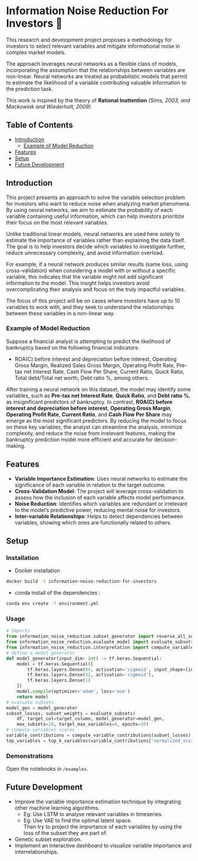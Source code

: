# Information Noise Reduction For Investors 🏦

This research and development project proposes a methodology for investors to select relevant variables and mitigate informational noise in complex market models. 

The approach leverages neural networks as a flexible class of models, incorporating the assumption that the relationships between variables are non-linear. Neural networks are treated as probabilistic models that permit to estimate the likelihood of a variable contributing valuable information to the prediction task. 

This work is inspired by the theory of **Rational Inattention** *(Sims, 2003, and Mackowiak and Wiederholt, 2009)*.

## Table of Contents

- [Introduction](#introduction)
    - [Example of Model Reduction](#example-of-model-reduction)
- [Features](#features)
- [Setup](#setup)
- [Future Development](#future-development)

## Introduction

This project presents an approach to solve the variable selection problem for investors who want to reduce noise when analyzing market phenomena. By using neural networks, we aim to estimate the probability of each variable containing useful information, which can help investors prioritize their focus on the most relevant variables. 

Unlike traditional linear models, neural networks are used here solely to estimate the importance of variables rather than explaining the data itself. The goal is to help investors decide which variables to investigate further, reduce unnecessary complexity, and avoid information overload. 

For example, if a neural network produces similar results (same loss, using cross-validation) when considering a model with or without a specific variable, this indicates that the variable might not add significant information to the model. This insight helps investors avoid overcomplicating their analysis and focus on the truly impactful variables.

The focus of this project will be on cases where investors have up to 10 variables to work with, and they seek to understand the relationships between these variables in a non-linear way.

### Example of Model Reduction

Suppose a financial analyst is attempting to predict the likelihood of bankruptcy based on the following financial indicators: 
- ROA(C) before interest and depreciation before interest, Operating Gross Margin, Realized Sales Gross Margin, Operating Profit Rate, Pre-tax net Interest Rate, Cash Flow Per Share, Current Ratio, Quick Ratio, Total debt/Total net worth, Debt ratio %, among others.

After training a neural network on this dataset, the model may identify some variables, such as **Pre-tax net Interest Rate**, **Quick Ratio**, and **Debt ratio %**, as insignificant predictors of bankruptcy. In contrast, **ROA(C) before interest and depreciation before interest**, **Operating Gross Margin**, **Operating Profit Rate**, **Current Ratio**, and **Cash Flow Per Share** may emerge as the most significant predictors. By reducing the model to focus on these key variables, the analyst can streamline the analysis, minimize complexity, and reduce the noise from irrelevant features, making the bankruptcy prediction model more efficient and accurate for decision-making.



## Features

- **Variable Importance Estimation**: Uses neural networks to estimate the significance of each variable in relation to the target outcome.
- **Cross-Validation Model**: The project will leverage cross-validation to assess how the inclusion of each variable affects model performance.
- **Noise Reduction**: Identifies which variables are redundant or irrelevant to the model’s predictive power, reducing mental noise for investors.
- **Inter-variable Relationships**: Helps to detect dependencies between variables, showing which ones are functionally related to others.

## Setup

### Installation

- Docker installation

```sh
docker build -t information-noise-reduction-for-investors
```

- conda install of the dependencies :

```sh
conda env create -f environment.yml
```

### Usage

```python
# Imports
from information_noise_reduction.subset_generator import reverse_all_subsets_generator
from information_noise_reduction.evaluate_model import evaluate_subsets
from information_noise_reduction.interpretation import compute_variable_contributions
# define a model generator
def model_generator(input_dim: int) -> tf.keras.Sequential:
    model = tf.keras.Sequential([
        tf.keras.layers.Dense(64, activation='sigmoid', input_shape=(input_dim,)),
        tf.keras.layers.Dense(32, activation='sigmoid'),
        tf.keras.layers.Dense(1)
    ])
    model.compile(optimizer='adam', loss='mse')
    return model
# evaluate subsets
model_gen = model_generator
subset_losses, subset_weights = evaluate_subsets(
    df, target_col=target_column, model_generator=model_gen, 
    max_subsets=10, target_max_variables=4, epochs=10)
# compute variables scores
variable_contributions = compute_variable_contributions(subset_losses)
top_variables = top_k_variables(variable_contributions['normalized_scores'], 4)
```

### Demonstrations

Open the notebooks in `/examples`.

## Future Development

- Improve the variable importance estimation technique by integrating other machine learning algorithms.
    - Eg: Use LSTM to analyse relevant variables in timeseries.
    - Eg: Use VAE to find the optimal latent space. \
    Then try to project the importance of each variables by using the loss of the subset they are part of.
- Genetic subset exploration.
- Implement an interactive dashboard to visualize variable importance and interrelationships.


